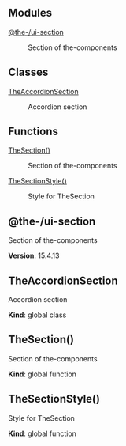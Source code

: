 <!--- Code generated by @the-/script-doc. DO NOT EDIT. -->

## Modules

<dl>
<dt><a href="#module_@the-/ui-section">@the-/ui-section</a></dt>
<dd><p>Section of the-components</p>
</dd>
</dl>

## Classes

<dl>
<dt><a href="#TheAccordionSection">TheAccordionSection</a></dt>
<dd><p>Accordion section</p>
</dd>
</dl>

## Functions

<dl>
<dt><a href="#TheSection">TheSection()</a></dt>
<dd><p>Section of the-components</p>
</dd>
<dt><a href="#TheSectionStyle">TheSectionStyle()</a></dt>
<dd><p>Style for TheSection</p>
</dd>
</dl>

<a name="module_@the-/ui-section"></a>

## @the-/ui-section
Section of the-components

**Version**: 15.4.13  
<a name="TheAccordionSection"></a>

## TheAccordionSection
Accordion section

**Kind**: global class  
<a name="TheSection"></a>

## TheSection()
Section of the-components

**Kind**: global function  
<a name="TheSectionStyle"></a>

## TheSectionStyle()
Style for TheSection

**Kind**: global function  
